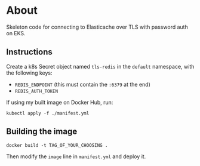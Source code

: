 # About

Skeleton code for connecting to Elasticache over TLS with password auth on EKS.


## Instructions

Create a k8s Secret object named `tls-redis` in the `default` namespace, with the following keys:

- `REDIS_ENDPOINT` (this must contain the `:6379` at the end)
- `REDIS_AUTH_TOKEN`

If using my built image on Docker Hub, run:
```
kubectl apply -f ./manifest.yml
```

## Building the image

```
docker build -t TAG_OF_YOUR_CHOOSING .
```

Then modify the `image` line in `manifest.yml` and deploy it.
